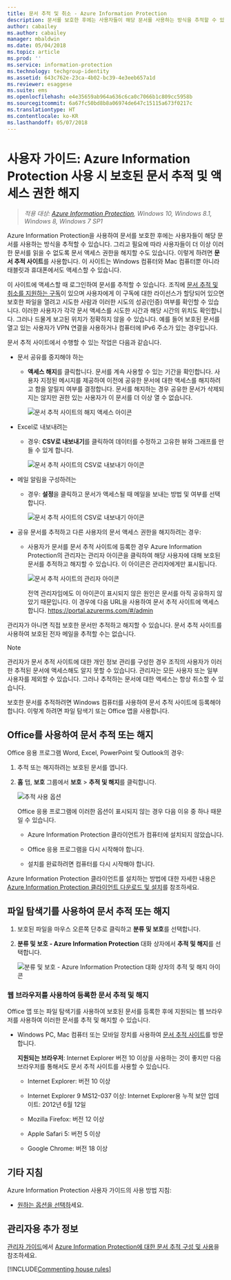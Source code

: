 ```yaml
---
title: 문서 추적 및 취소 - Azure Information Protection
description: 문서를 보호한 후에는 사용자들이 해당 문서를 사용하는 방식을 추적할 수 있습니다. 그리고 필요에 따라 사용자들이 더 이상 이러한 문서를 읽을 수 없도록 문서 액세스 권한을 해지할 수도 있습니다.
author: cabailey
ms.author: cabailey
manager: mbaldwin
ms.date: 05/04/2018
ms.topic: article
ms.prod: ''
ms.service: information-protection
ms.technology: techgroup-identity
ms.assetid: 643c762e-23ca-4b02-bc39-4e3eeb657a1d
ms.reviewer: esaggese
ms.suite: ems
ms.openlocfilehash: e4e35659ab964a636c6ca0c7066b1c809cc5958b
ms.sourcegitcommit: 6a67fc50bd8b8a06974de647c15115a673f0217c
ms.translationtype: HT
ms.contentlocale: ko-KR
ms.lasthandoff: 05/07/2018
---
```

# <a name="user-guide-track-and-revoke-your-documents-when-you-use-azure-information-protection"></a>사용자 가이드: Azure Information Protection 사용 시 보호된 문서 추적 및 액세스 권한 해지

>*적용 대상: [Azure Information Protection](https://azure.microsoft.com/pricing/details/information-protection), Windows 10, Windows 8.1, Windows 8, Windows 7 SP1*

Azure Information Protection을 사용하여 문서를 보호한 후에는 사용자들이 해당 문서를 사용하는 방식을 추적할 수 있습니다. 그리고 필요에 따라 사용자들이 더 이상 이러한 문서를 읽을 수 없도록 문서 액세스 권한을 해지할 수도 있습니다. 이렇게 하려면 **문서 추적 사이트**를 사용합니다. 이 사이트는 Windows 컴퓨터와 Mac 컴퓨터뿐 아니라 태블릿과 휴대폰에서도 액세스할 수 있습니다.

이 사이트에 액세스할 때 로그인하여 문서를 추적할 수 있습니다. 조직에 [문서 추적 및 취소를 지원하는 구독](https://www.microsoft.com/cloud-platform/azure-information-protection-features)이 있으며 사용자에게 이 구독에 대한 라이선스가 할당되어 있으면 보호한 파일을 열려고 시도한 사람과 이러한 시도의 성공(인증) 여부를 확인할 수 있습니다. 이러한 사용자가 각각 문서 액세스를 시도한 시간과 해당 시간의 위치도 확인합니다. 그러나 드물게 보고된 위치가 정확하지 않을 수 있습니다. 예를 들어 보호된 문서를 열고 있는 사용자가 VPN 연결을 사용하거나 컴퓨터에 IPv6 주소가 있는 경우입니다.

문서 추적 사이트에서 수행할 수 있는 작업은 다음과 같습니다.

- 문서 공유를 중지해야 하는 
    
    - **액세스 해지**를 클릭합니다. 문서를 계속 사용할 수 있는 기간을 확인합니다. 사용자 지정된 메시지를 제공하여 이전에 공유한 문서에 대한 액세스를 해지하려고 함을 알릴지 여부를 결정합니다. 문서를 해지하는 경우 공유한 문서가 삭제되지는 않지만 권한 있는 사용자가 이 문서를 더 이상 열 수 없습니다.
        
        ![문서 추적 사이트의 해지 액세스 아이콘](../media/tracking-site-revoke-access-icon.png)
        
- Excel로 내보내려는 
    
    - 경우: **CSV로 내보내기**를 클릭하여 데이터를 수정하고 고유한 뷰와 그래프를 만들 수 있게 합니다.
         
        ![문서 추적 사이트의 CSV로 내보내기 아이콘](../media/tracking-site-export-icon.png)
         
- 메일 알림을 구성하려는 
     
    - 경우: **설정**을 클릭하고 문서가 액세스될 때 메일을 보내는 방법 및 여부를 선택합니다.
        
        ![문서 추적 사이트의 CSV로 내보내기 아이콘](../media/tracking-site-settings-email.png)

- 공유 문서를 추적하고 다른 사용자의 문서 액세스 권한을 해지하려는 경우:
    
    - 사용자가 문서를 문서 추적 사이트에 등록한 경우 Azure Information Protection의 관리자는 관리자 아이콘을 클릭하여 해당 사용자에 대해 보호된 문서를 추적하고 해지할 수 있습니다. 이 아이콘은 관리자에게만 표시됩니다.
        
        ![문서 추적 사이트의 관리자 아이콘](../media/tracking-site-admin-icon.png)
        
        전역 관리자임에도 이 아이콘이 표시되지 않은 원인은 문서를 아직 공유하지 않았기 때문입니다. 이 경우에 다음 URL을 사용하여 문서 추적 사이트에 액세스합니다. https://portal.azurerms.com/#/admin

관리자가 아니면 직접 보호한 문서만 추적하고 해지할 수 있습니다. 문서 추적 사이트를 사용하여 보호된 전자 메일을 추적할 수는 없습니다.

> [!NOTE] 
> 관리자가 문서 추적 사이트에 대한 개인 정보 관리를 구성한 경우 조직의 사용자가 이러한 추적된 문서에 액세스해도 알지 못할 수 있습니다. 관리자는 모든 사용자 또는 일부 사용자를 제외할 수 있습니다. 그러나 추적하는 문서에 대한 액세스는 항상 취소할 수 있습니다.

보호한 문서를 추적하려면 Windows 컴퓨터를 사용하여 문서 추적 사이트에 등록해야 합니다. 이렇게 하려면 파일 탐색기 또는 Office 앱을 사용합니다.

## <a name="using-office-to-track-or-revoke-the-document"></a>Office를 사용하여 문서 추적 또는 해지

Office 응용 프로그램 Word, Excel, PowerPoint 및 Outlook의 경우: 

1. 추적 또는 해지하려는 보호된 문서를 엽니다.

2. **홈** 탭, **보호** 그룹에서 **보호** > **추적 및 해지**를 클릭합니다.

    ![추적 사용 옵션](../media/track-usage-callout.png)
    
    Office 응용 프로그램에 이러한 옵션이 표시되지 않는 경우 다음 이유 중 하나 때문일 수 있습니다.
    
    - Azure Information Protection 클라이언트가 컴퓨터에 설치되지 않았습니다.
    
    - Office 응용 프로그램을 다시 시작해야 합니다.
    
    - 설치를 완료하려면 컴퓨터를 다시 시작해야 합니다.
    
Azure Information Protection 클라이언트를 설치하는 방법에 대한 자세한 내용은 [Azure Information Protection 클라이언트 다운로드 및 설치](install-client-app.md)를 참조하세요.

## <a name="using-file-explorer-to-track-or-revoke-the-document"></a>파일 탐색기를 사용하여 문서 추적 또는 해지

1. 보호된 파일을 마우스 오른쪽 단추로 클릭하고 **분류 및 보호**를 선택합니다.

2. **분류 및 보호 - Azure Information Protection** 대화 상자에서 **추적 및 해지**를 선택합니다.

    ![분류 및 보호 - Azure Information Protection 대화 상자의 추적 및 해지 아이콘](../media/track-and-revoke.png)


### <a name="using-a-web-browser-to-track-and-revoke-documents-that-you-have-registered"></a>웹 브라우저를 사용하여 등록한 문서 추적 및 해지

Office 앱 또는 파일 탐색기를 사용하여 보호된 문서를 등록한 후에 지원되는 웹 브라우저를 사용하여 이러한 문서를 추적 및 해지할 수 있습니다.

- Windows PC, Mac 컴퓨터 또는 모바일 장치를 사용하여 [문서 추적 사이트](https://go.microsoft.com/fwlink/?LinkId=529562)를 방문합니다.

    **지원되는 브라우저**: Internet Explorer 버전 10 이상을 사용하는 것이 좋지만 다음 브라우저를 통해서도 문서 추적 사이트를 사용할 수 있습니다.

    - Internet Explorer: 버전 10 이상

    - Internet Explorer 9 MS12-037 이상: Internet Explorer용 누적 보안 업데이트: 2012년 6월 12일

    - Mozilla Firefox: 버전 12 이상

    - Apple Safari 5: 버전 5 이상

    - Google Chrome: 버전 18 이상


## <a name="other-instructions"></a>기타 지침
Azure Information Protection 사용자 가이드의 사용 방법 지침:

- [원하는 옵션을 선택하](client-user-guide.md#what-do-you-want-to-do)세요.

## <a name="additional-information-for-administrators"></a>관리자용 추가 정보    
[관리자 가이드](client-admin-guide.md)에서 [Azure Information Protection에 대한 문서 추적 구성 및 사용](client-admin-guide-document-tracking.md)을 참조하세요.

[!INCLUDE[Commenting house rules](../includes/houserules.md)]